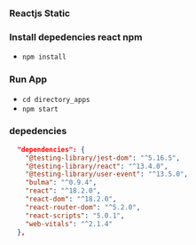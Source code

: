 ### Reactjs Static

### Install depedencies react npm

- `npm install`

### Run App

- `cd directory_apps`
- `npm start`

### depedencies

```json
  "dependencies": {
    "@testing-library/jest-dom": "^5.16.5",
    "@testing-library/react": "^13.4.0",
    "@testing-library/user-event": "^13.5.0",
    "bulma": "^0.9.4",
    "react": "^18.2.0",
    "react-dom": "^18.2.0",
    "react-router-dom": "^5.2.0",
    "react-scripts": "5.0.1",
    "web-vitals": "^2.1.4"
  },
```
